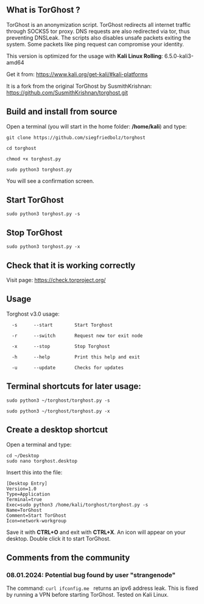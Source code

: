 ## What is TorGhost ?
TorGhost is an anonymization script. TorGhost redirects all internet traffic through SOCKS5 tor proxy. DNS requests are also redirected via tor, thus preventing DNSLeak. The scripts also disables unsafe packets exiting the system. Some packets like ping request can compromise your identity.

This version is optimized for the usage with **Kali Linux Rolling**: 6.5.0-kali3-amd64 

Get it from: https://www.kali.org/get-kali/#kali-platforms

It is a fork from the original TorGhost by SusmithKrishnan: https://github.com/SusmithKrishnan/torghost.git

## Build and install from source
Open a terminal (you will start in the home folder: **/home/kali**) and type:

`git clone https://github.com/siegfriedbolz/torghost`

`cd torghost`

`chmod +x torghost.py`

`sudo python3 torghost.py`

You will see a confirmation screen.

## Start TorGhost
`sudo python3 torghost.py -s`

## Stop TorGhost
`sudo python3 torghost.py -x`

## Check that it is working correctly
Visit page: https://check.torproject.org/

## Usage
Torghost v3.0 usage:

`  -s      --start        Start Torghost`

`  -r      --switch       Request new tor exit node`

`  -x      --stop         Stop Torghost`

`  -h      --help         Print this help and exit`

`  -u      --update       Checks for updates`

## Terminal shortcuts for later usage:
`sudo python3 ~/torghost/torghost.py -s`

`sudo python3 ~/torghost/torghost.py -x`

## Create a desktop shortcut
Open a terminal and type:
```
cd ~/Desktop
sudo nano torghost.desktop
```


Insert this into the file:
```
[Desktop Entry]
Version=1.0
Type=Application
Terminal=true
Exec=sudo python3 /home/kali/torghost/torghost.py -s
Name=TorGhost
Comment=Start TorGhost
Icon=network-workgroup
```

Save it with **CTRL+O** and exit with **CTRL+X**.
An icon will appear on your desktop. Double click it to start TorGhost.

## Comments from the community
### 08.01.2024: Potential bug found by user "strangenode"
The command: ```curl ifconfig.me ```
returns an ipv6 address leak. This is fixed by running a VPN before starting TorGhost.
Tested on Kali Linux.
